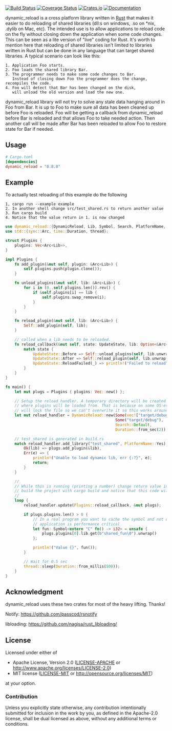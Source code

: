 [![Build Status](https://github.com/emoon/dynamic_reload/workflows/Rust/badge.svg)](https://github.com/emoon/dynamic_reload/actions?workflow=RUst)
[![Coverage Status](https://coveralls.io/repos/github/emoon/dynamic_reload/badge.svg?branch=master)](https://coveralls.io/github/emoon/dynamic_reload?branch=master) 
[![Crates.io](https://img.shields.io/crates/v/dynamic_reload.svg)](https://crates.io/crates/dynamic_reload) 
[![Documentation](https://docs.rs/dynamic_reload/badge.svg)](https://docs.rs/dynamic_reload)

dynamic_reload is a cross platform library written in [Rust](https://www.rust-lang.org) that makes it easier to do reloading of shared libraries (dll:s on windows, .so on *nix, .dylib on Mac, etc). The intended use is to allow applications to reload code on the fly without closing down the application when some code changes. This can be seen as a lite version of "live" coding for Rust. It's worth to mention here that reloading of shared libraries isn't limited to libraries written in Rust but can be done in any language that can target shared libraries. A typical scenario can look like this:

```
1. Application Foo starts.
2. Foo loads the shared library Bar.
3. The programmer needs to make some code changes to Bar.
   Instead of closing down Foo the programmer does the change, recompiles the code.
4. Foo will detect that Bar has been changed on the disk,
   will unload the old version and load the new one.
```

dynamic_reload library will not try to solve any stale data hanging around in Foo from Bar. It is up to Foo to make sure all data has been cleaned up before Foo is reloaded. Foo will be getting a callback from dynamic_reload before Bar is reloaded and that allows Foo to take needed action. Then another call will be made after Bar has been reloaded to allow Foo to restore state for Bar if needed.

Usage
-----

```toml
# Cargo.toml
[dependencies]
dynamic_reload = "0.8.0"

```

Example
-------

To actually test reloading of this example do the following

```
1, cargo run --example example
2. In another shell change src/test_shared.rs to return another value
3. Run cargo build
4. Notice that the value return in 1. is now changed
```

```rust
use dynamic_reload::{DynamicReload, Lib, Symbol, Search, PlatformName, UpdateState};
use std::{sync::Arc, time::Duration, thread};

struct Plugins {
    plugins: Vec<Arc<Lib>>,
}

impl Plugins {
    fn add_plugin(&mut self, plugin: &Arc<Lib>) {
        self.plugins.push(plugin.clone());
    }

    fn unload_plugins(&mut self, lib: &Arc<Lib>) {
        for i in (0..self.plugins.len()).rev() {
            if &self.plugins[i] == lib {
                self.plugins.swap_remove(i);
            }
        }
    }

    fn reload_plugin(&mut self, lib: &Arc<Lib>) {
        Self::add_plugin(self, lib);
    }

    // called when a lib needs to be reloaded.
    fn reload_callback(&mut self, state: UpdateState, lib: Option<&Arc<Lib>>) {
        match state {
            UpdateState::Before => Self::unload_plugins(self, lib.unwrap()),
            UpdateState::After => Self::reload_plugin(self, lib.unwrap()),
            UpdateState::ReloadFailed(_) => println!("Failed to reload"),
        }
    }
}

fn main() {
    let mut plugs = Plugins { plugins: Vec::new() };

    // Setup the reload handler. A temporary directory will be created inside the target/debug
    // where plugins will be loaded from. That is because on some OS:es loading a shared lib
    // will lock the file so we can't overwrite it so this works around that issue.
    let mut reload_handler = DynamicReload::new(Some(vec!["target/debug"]),
                                                Some("target/debug"),
                                                Search::Default,
                                                Duration::from_sec(2));

    // test_shared is generated in build.rs
    match reload_handler.add_library("test_shared", PlatformName::Yes) {
        Ok(lib) => plugs.add_plugin(&lib),
        Err(e) => {
            println!("Unable to load dynamic lib, err {:?}", e);
            return;
        }
    }

    //
    // While this is running (printing a number) change return value in file src/test_shared.rs
    // build the project with cargo build and notice that this code will now return the new value
    //
    loop {
        reload_handler.update(Plugins::reload_callback, &mut plugs);

        if plugs.plugins.len() > 0 {
            // In a real program you want to cache the symbol and not do it every time if your
            // application is performance critical
            let fun: Symbol<extern "C" fn() -> i32> = unsafe {
                plugs.plugins[0].lib.get(b"shared_fun\0").unwrap()
            };

            println!("Value {}", fun());
        }

        // Wait for 0.5 sec
        thread::sleep(Duration::from_millis(500));
    }
}
```

## Acknowledgment

dynamic_reload uses these two crates for most of the heavy lifting. Thanks!

Notify: https://github.com/passcod/rsnotify

libloading: https://github.com/nagisa/rust_libloading/

## License

Licensed under either of

 * Apache License, Version 2.0 ([LICENSE-APACHE](LICENSE-APACHE) or http://www.apache.org/licenses/LICENSE-2.0)
 * MIT license ([LICENSE-MIT](LICENSE-MIT) or http://opensource.org/licenses/MIT)

at your option.

### Contribution

Unless you explicitly state otherwise, any contribution intentionally submitted for inclusion in the work by you, as defined in the Apache-2.0 license, shall be dual licensed as above, without any additional terms or conditions.
